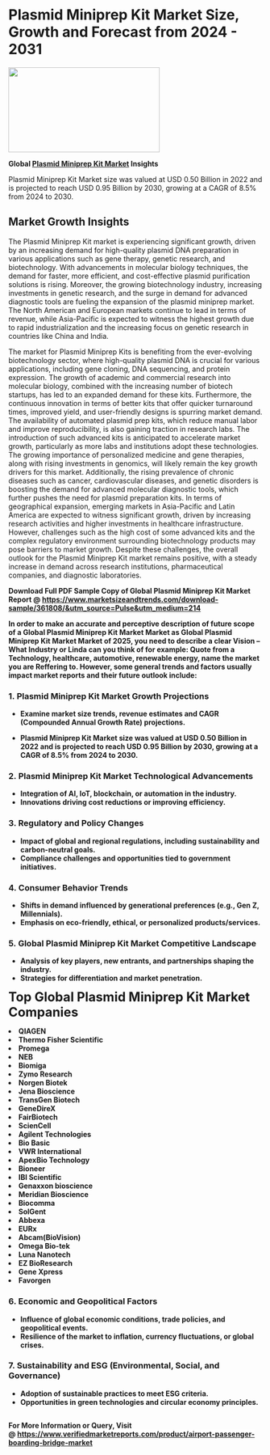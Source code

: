 <H1>Plasmid Miniprep Kit Market Size, Growth and Forecast from 2024 - 2031</H1><img class="aligncenter size-medium wp-image-584254" src="https://thirdeyenews.in/wp-content/uploads/2024/09/Global-Market-Research-300x168.jpeg" alt="" width="300" height="168" /><p><strong>Global&nbsp;<a href="https://www.marketsizeandtrends.com/download-sample/361808/&amp;utm_source=Pulse&amp;utm_medium=214">Plasmid Miniprep Kit Market</a> Insights</strong></p><p>Plasmid Miniprep Kit Market size was valued at USD 0.50 Billion in 2022 and is projected to reach USD 0.95 Billion by 2030, growing at a CAGR of 8.5% from 2024 to 2030.</p><p><h2>Market Growth Insights</h2> <p>The Plasmid Miniprep Kit market is experiencing significant growth, driven by an increasing demand for high-quality plasmid DNA preparation in various applications such as gene therapy, genetic research, and biotechnology. With advancements in molecular biology techniques, the demand for faster, more efficient, and cost-effective plasmid purification solutions is rising. Moreover, the growing biotechnology industry, increasing investments in genetic research, and the surge in demand for advanced diagnostic tools are fueling the expansion of the plasmid miniprep market. The North American and European markets continue to lead in terms of revenue, while Asia-Pacific is expected to witness the highest growth due to rapid industrialization and the increasing focus on genetic research in countries like China and India.</p> <p><strong></strong></p> <p>The market for Plasmid Miniprep Kits is benefiting from the ever-evolving biotechnology sector, where high-quality plasmid DNA is crucial for various applications, including gene cloning, DNA sequencing, and protein expression. The growth of academic and commercial research into molecular biology, combined with the increasing number of biotech startups, has led to an expanded demand for these kits. Furthermore, the continuous innovation in terms of better kits that offer quicker turnaround times, improved yield, and user-friendly designs is spurring market demand. The availability of automated plasmid prep kits, which reduce manual labor and improve reproducibility, is also gaining traction in research labs. The introduction of such advanced kits is anticipated to accelerate market growth, particularly as more labs and institutions adopt these technologies. The growing importance of personalized medicine and gene therapies, along with rising investments in genomics, will likely remain the key growth drivers for this market. Additionally, the rising prevalence of chronic diseases such as cancer, cardiovascular diseases, and genetic disorders is boosting the demand for advanced molecular diagnostic tools, which further pushes the need for plasmid preparation kits. In terms of geographical expansion, emerging markets in Asia-Pacific and Latin America are expected to witness significant growth, driven by increasing research activities and higher investments in healthcare infrastructure. However, challenges such as the high cost of some advanced kits and the complex regulatory environment surrounding biotechnology products may pose barriers to market growth. Despite these challenges, the overall outlook for the Plasmid Miniprep Kit market remains positive, with a steady increase in demand across research institutions, pharmaceutical companies, and diagnostic laboratories.</p> <p><strong></p><p><span class=""><strong>Download Full PDF Sample Copy of Global Plasmid Miniprep Kit Market Report</strong> @ <a href="https://www.marketsizeandtrends.com/download-sample/361808/&amp;utm_source=Pulse&amp;utm_medium=214" target="_blank">https://www.marketsizeandtrends.com/download-sample/361808/&amp;utm_source=Pulse&amp;utm_medium=214</a></span></p><p>In order to make an accurate and perceptive description of future scope of a Global&nbsp;Plasmid Miniprep Kit Market Market as Global&nbsp;Plasmid Miniprep Kit Market Market of 2025, you need to describe a clear Vision &ndash; What Industry or Linda can you think of for example: Quote from a Technology, healthcare, automotive, renewable energy, name the market you are Reffering to. However, some general trends and factors usually impact market reports and their future outlook include:</p><h3>1.&nbsp;<strong>Plasmid Miniprep Kit Market Growth Projections</strong></h3><ul><li>Examine market size trends, revenue estimates and CAGR (Compounded Annual Growth Rate) projections.</li><li><p>Plasmid Miniprep Kit Market size was valued at USD 0.50 Billion in 2022 and is projected to reach USD 0.95 Billion by 2030, growing at a CAGR of 8.5% from 2024 to 2030.</p></li></ul><h3>2.&nbsp;<strong>Plasmid Miniprep Kit Market Technological Advancements</strong></h3><ul><li>Integration of AI, IoT, blockchain, or automation in the industry.</li><li>Innovations driving cost reductions or improving efficiency.</li></ul><h3>3.&nbsp;<strong>Regulatory and Policy Changes</strong></h3><ul><li>Impact of global and regional regulations, including sustainability and carbon-neutral goals.</li><li>Compliance challenges and opportunities tied to government initiatives.</li></ul><h3>4.&nbsp;<strong>Consumer Behavior Trends</strong></h3><ul><li>Shifts in demand influenced by generational preferences (e.g., Gen Z, Millennials).</li><li>Emphasis on eco-friendly, ethical, or personalized products/services.</li></ul><h3>5.&nbsp;<strong>Global Plasmid Miniprep Kit Market Competitive Landscape</strong></h3><ul><li>Analysis of key players, new entrants, and partnerships shaping the industry.</li><li>Strategies for differentiation and market penetration.</li></ul><p data-pm-slice="1 1 []"><span style="color: inherit; font-family: inherit; font-size: 25px;">Top Global Plasmid Miniprep Kit Market Companies</span></p><div class="" data-test-id=""><p><li>QIAGEN</li><li> Thermo Fisher Scientific</li><li> Promega</li><li> NEB</li><li> Biomiga</li><li> Zymo Research</li><li> Norgen Biotek</li><li> Jena Bioscience</li><li> TransGen Biotech</li><li> GeneDireX</li><li> FairBiotech</li><li> ScienCell</li><li> Agilent Technologies</li><li> Bio Basic</li><li> VWR International</li><li> ApexBio Technology</li><li> Bioneer</li><li> IBI Scientific</li><li> Genaxxon bioscience</li><li> Meridian Bioscience</li><li> Biocomma</li><li> SolGent</li><li> Abbexa</li><li> EURx</li><li> Abcam(BioVision)</li><li> Omega Bio-tek</li><li> Luna Nanotech</li><li> EZ BioResearch</li><li> Gene Xpress</li><li> Favorgen</li></p></div><h3>6.&nbsp;<strong>Economic and Geopolitical Factors</strong></h3><ul><li>Influence of global economic conditions, trade policies, and geopolitical events.</li><li>Resilience of the market to inflation, currency fluctuations, or global crises.</li></ul><h3>7.&nbsp;<strong>Sustainability and ESG (Environmental, Social, and Governance)</strong></h3><ul><li>Adoption of sustainable practices to meet ESG criteria.</li><li>Opportunities in green technologies and circular economy principles.</li></ul><h2><strong style="font-size: 14px;">For More Information or Query, Visit @&nbsp;</strong><a style="background-color: #ffffff; font-size: 14px;" href="https://www.marketsizeandtrends.com/report/plasmid-miniprep-kit-market/" target="_blank">https://www.verifiedmarketreports.com/product/airport-passenger-boarding-bridge-market</a></h2>
